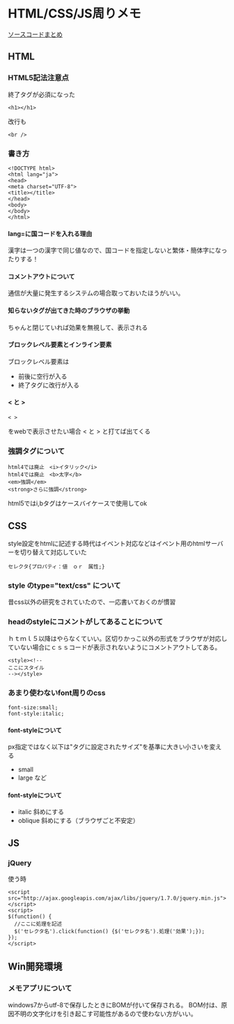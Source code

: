 # HTML/CSS/JS周りメモ

[ソースコードまとめ](./htdocs)

## HTML

### HTML5記法注意点
終了タグが必須になった
~~~~
<h1></h1>
~~~~

改行も
~~~~
<br />
~~~~


### 書き方
~~~~
<!DOCTYPE html>
<html lang="ja">
<head>
<meta charset="UTF-8">
<title></title>
</head>
<body>
</body>
</html>
~~~~

#### lang=に国コードを入れる理由
漢字は一つの漢字で同じ値なので、国コードを指定しないと繁体・簡体字になったりする！
#### コメントアウトについて
通信が大量に発生するシステムの場合取っておいたほうがいい。
#### 知らないタグが出てきた時のブラウザの挙動
ちゃんと閉じていれば効果を無視して、表示される
#### ブロックレベル要素とインライン要素
ブロックレベル要素は
+ 前後に空行が入る
+ 終了タグに改行が入る
#### &lt; と &gt;
~~~~
< >
~~~~
をwebで表示させたい場合
&lt; と &gt;
と打てば出てくる


### 強調タグについて
~~~~
html4では廃止　<i>イタリック</i>
html4では廃止　<b>太字</b>
<em>強調</em>
<strong>さらに強調</strong>
~~~~
html5ではi,bタグはケースバイケースで使用してok

## CSS
style設定をhtmlに記述する時代はイベント対応などはイベント用のhtmlサーバーを切り替えて対応していた
~~~~
セレクタ{プロパティ：値　ｏｒ　属性;}
~~~~
### style のtype="text/css" について
昔css以外の研究をされていたので、一応書いておくのが慣習

### headのstyleにコメントがしてあることについて
ｈｔｍｌ５以降はやらなくていい。区切りかっこ以外の形式をブラウザが対応していない場合にｃｓｓコードが表示されないようにコメントアウトしてある。
~~~~
<style><!--
ここにスタイル
--></style>
~~~~

### あまり使わないfont周りのcss
~~~~
font-size:small;
font-style:italic;
~~~~
#### font-styleについて
px指定ではなく以下は"タグに設定されたサイズ"を基準に大きい小さいを変える
+ small
+ large
など
#### font-styleについて
+ italic 斜めにする
+ oblique 斜めにする（ブラウザごと不安定）





## JS
### jQuery
使う時
~~~~
<script src="http://ajax.googleapis.com/ajax/libs/jquery/1.7.0/jquery.min.js"></script>
<script>
$(function() {
  //ここに処理を記述
  $('セレクタ名').click(function() {$('セレクタ名').処理('効果');});
});
</script>
~~~~





## Win開発環境
### メモアプリについて
windows7からutf-8で保存したときにBOMが付いて保存される。
BOM付は、原因不明の文字化けを引き起こす可能性があるので使わない方がいい。

